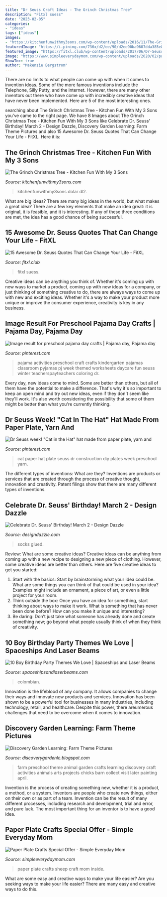 ```yaml
---
title: "Dr Seuss Craft Ideas - The Grinch Christmas Tree"
description: "Fitxl suess"
date: "2023-02-05"
categories:
- "ideas"
tags: ["ideas"]
images:
- "https://kitchenfunwithmy3sons.com/wp-content/uploads/2016/11/The-Grinch-Christmas-Tree-1.jpg"
featuredImage: "https://i.pinimg.com/736x/d2/ee/90/d2ee90ba9607dda385e840bf7eaf15fe.jpg"
featured_image: "https://fitxl.club/wp-content/uploads/2017/06/Dr-Seuss-Quotes-New10-188x300.jpg"
image: "https://www.simpleeverydaymom.com/wp-content/uploads/2020/02/paper-plate-sheep-craft-for-kids-image.jpg"
ShowToc: true
author: "Makenzie Bergstrom"
---
```



There are no limits to what people can come up with when it comes to invention ideas. Some of the more famous inventions include the Telephone, Silly Putty, and the internet. However, there are many other inventors out there who have come up with incredibly creative ideas that have never been implemented. Here are 5 of the most interesting ones.

	

		
searching about The Grinch Christmas Tree - Kitchen Fun With My 3 Sons you've came to the right page. We have 8 Images about The Grinch Christmas Tree - Kitchen Fun With My 3 Sons like Celebrate Dr. Seuss&#039; Birthday! March 2 - Design Dazzle, Discovery Garden Learning: Farm Theme Pictures and also 15 Awesome Dr. Seuss Quotes That Can Change Your Life - FitXL. Here it is:
		
    
## The Grinch Christmas Tree - Kitchen Fun With My 3 Sons

<img loading=lazy src="https://kitchenfunwithmy3sons.com/wp-content/uploads/2016/11/The-Grinch-Christmas-Tree-1.jpg" onerror="this.onerror=null;this.src='https://tse3.mm.bing.net/th?id=OIP.vjFItESiRrs5tISOoWBxHgHaNK&amp;pid=15.1';" alt="The Grinch Christmas Tree - Kitchen Fun With My 3 Sons">

_Source: kitchenfunwithmy3sons.com_

>kitchenfunwithmy3sons dolar dl2. 

	

What are big ideas?
There are many big ideas in the world, but what makes a great idea? There are a few key elements that make an idea great: it is original, it is feasible, and it is interesting. If any of these three conditions are met, the idea has a good chance of being successful.

    
## 15 Awesome Dr. Seuss Quotes That Can Change Your Life - FitXL

<img loading=lazy src="https://fitxl.club/wp-content/uploads/2017/06/Dr-Seuss-Quotes-New10-188x300.jpg" onerror="this.onerror=null;this.src='https://tse2.mm.bing.net/th?id=OIP.YFboPEwP0uj0JXFMFVASygAAAA&amp;pid=15.1';" alt="15 Awesome Dr. Seuss Quotes That Can Change Your Life - FitXL">

_Source: fitxl.club_

>fitxl suess. 

	

Creative ideas can be anything you think of. Whether it's coming up with new ways to market a product, coming up with new ideas for a company, or just thinking of something creative to do, there are always ways to come up with new and exciting ideas. Whether it's a way to make your product more unique or improve the consumer experience, creativity is key in any business.

    
## Image Result For Preschool Pajama Day Crafts | Pajama Day, Pajama Day

<img loading=lazy src="https://i.pinimg.com/736x/d2/ee/90/d2ee90ba9607dda385e840bf7eaf15fe.jpg" onerror="this.onerror=null;this.src='https://tse2.mm.bing.net/th?id=OIP.AeaFr-TTzhF1wC9oUJEwiAHaOj&amp;pid=15.1';" alt="Image result for preschool pajama day crafts | Pajama day, Pajama day">

_Source: pinterest.com_

>pajama activities preschool craft crafts kindergarten pajamas classroom pyjamas pj week themed worksheets daycare fun seuss winter teacherspayteachers coloring dr. 

	

Every day, new ideas come to mind. Some are better than others, but all of them have the potential to make a difference. That's why it's so important to keep an open mind and try out new ideas, even if they don't seem like they'll work. It's also worth considering the possibility that some of them might be better than what you're currently thinking.

    
## Dr Seuss Week! &quot;Cat In The Hat&quot; Hat Made From Paper Plate, Yarn And

<img loading=lazy src="https://i.pinimg.com/736x/4d/64/4f/4d644f493897c7bfe6a25aa9c9d29889--paper-plates-cat.jpg" onerror="this.onerror=null;this.src='https://tse1.mm.bing.net/th?id=OIP.nZWVDHh4Kt56X87ZkNRxzgHaJ3&amp;pid=15.1';" alt="Dr Seuss week! &quot;Cat in the Hat&quot; hat made from paper plate, yarn and">

_Source: pinterest.com_

>cat paper hat plate seuss dr construction diy plates week preschool yarn. 

	

The different types of inventions: What are they?
Inventions are products or services that are created through the process of creative thought, innovation and creativity. Patent filings show that there are many different types of inventions.

    
## Celebrate Dr. Seuss&#039; Birthday! March 2 - Design Dazzle

<img loading=lazy src="https://www.designdazzle.com/wp-content/uploads/2016/02/fox-cover-2-a-600x901.jpg" onerror="this.onerror=null;this.src='https://tse1.mm.bing.net/th?id=OIP.URGqDBwEYoinurqF7UURUQHaLH&amp;pid=15.1';" alt="Celebrate Dr. Seuss&#039; Birthday! March 2 - Design Dazzle">

_Source: designdazzle.com_

>socks glued. 

	

Review: What are some creative ideas?
Creative ideas can be anything from coming up with a new recipe to designing a new piece of clothing. However, some creative ideas are better than others. Here are five creative ideas to get you started: 
1. Start with the basics: Start by brainstorming what your idea could be. What are some things you can think of that could be used in your idea? Examples might include an ornament, a piece of art, or even a little project for your room. 
2. Think outside the box: Once you have an idea for something, start thinking about ways to make it work. What is something that has never been done before? How can you make it unique and interesting? 
3. Be daring: Don’t just take what someone has already done and create something new; go beyond what people usually think of when they think of creativity.

    
## 10 Boy Birthday Party Themes We Love | Spaceships And Laser Beams

<img loading=lazy src="https://spaceshipsandlaserbeams.com/wp-content/uploads/2015/09/10-boy-birthday-party-themes-we-love.jpg" onerror="this.onerror=null;this.src='https://tse4.mm.bing.net/th?id=OIP.qZ7QcojxXaP-4KzHhuuj8QHaLH&amp;pid=15.1';" alt="10 Boy Birthday Party Themes We Love | Spaceships and Laser Beams">

_Source: spaceshipsandlaserbeams.com_

>colombian. 

	

Innovation is the lifeblood of any company. It allows companies to change their ways and innovate new products and services. Innovation has been shown to be a powerful tool for businesses in many industries, including technology, retail, and healthcare. Despite this power, there areumerous challenges that need to be overcome when it comes to innovation.

    
## Discovery Garden Learning: Farm Theme Pictures

<img loading=lazy src="http://2.bp.blogspot.com/-FZL-i4ABGtA/T3h-NUxVZMI/AAAAAAAAAy0/nilclnzl7b8/s1600/Preschool+Farm+Theme+Pictures+Mar+2012+013.jpg" onerror="this.onerror=null;this.src='https://tse1.mm.bing.net/th?id=OIP.gAUQ9aZIxBrnZoS9IQdlDgHaJ4&amp;pid=15.1';" alt="Discovery Garden Learning: Farm Theme Pictures">

_Source: discoverygardenlc.blogspot.com_

>farm preschool theme animal garden crafts learning discovery craft activities animals arts projects chicks barn collect visit later painting april. 

	

Invention is the process of creating something new, whether it is a product, a method, or a system. Inventors are people who create new things, either on their own or as part of a team. Invention can be the result of many different processes, including research and development, trial and error, and pure luck. The most important thing for an inventor is to have a good idea.

    
## Paper Plate Crafts Special Offer - Simple Everyday Mom

<img loading=lazy src="https://www.simpleeverydaymom.com/wp-content/uploads/2020/02/paper-plate-sheep-craft-for-kids-image.jpg" onerror="this.onerror=null;this.src='https://tse2.mm.bing.net/th?id=OIP.qIp7p4_jemK5u_LEGQardgHaJ4&amp;pid=15.1';" alt="Paper Plate Crafts Special Offer - Simple Everyday Mom">

_Source: simpleeverydaymom.com_

>paper plate crafts sheep craft mom inside. 

	

What are some easy and creative ways to make your life easier?
Are you seeking ways to make your life easier? There are many easy and creative ways to do this.

